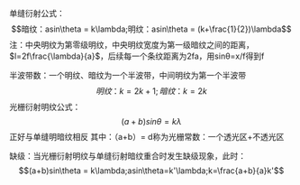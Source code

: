 单缝衍射公式：$$暗纹：asin\theta = k\lambda;明纹：asin\theta = (k+\frac{1}{2})\lambda$$
注：中央明纹为第零级明纹，中央明纹宽度为第一级暗纹之间的距离，$l=2f\frac{\lambda}{a}$，后续每一个条纹距离为2fa，用sinθ=x/f得到f

半波带数：一个明纹、暗纹为一个半波带，中间明纹为第一个半波带$$明纹：k=2k+1;暗纹：k=2k$$
光栅衍射明纹公式：$$(a+b)sin\theta = k\lambda$$
正好与单缝明暗纹相反
其中：（a+b）= d称为光栅常数：一个透光区+不透光区

缺级：当光栅衍射明纹与单缝衍射暗纹重合时发生缺级现象，此时：$$(a+b)sin\theta = k\lambda;asin\theta=k'\lambda;k=\frac{a+b}{a}k'$$